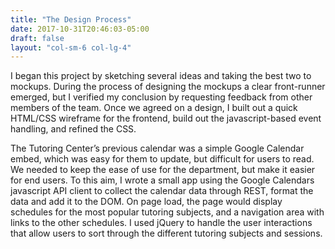 ```yaml
---
title: "The Design Process"
date: 2017-10-31T20:46:03-05:00
draft: false
layout: "col-sm-6 col-lg-4"
---
```

I began this project by sketching several ideas and taking the best two to mockups. During the process of designing the mockups a clear front-runner emerged, but I verified my conclusion by requesting feedback from other members of the team. Once we agreed on a design, I built out a quick HTML/CSS wireframe for the frontend, build out the javascript-based event handling, and refined the CSS.

The Tutoring Center’s previous calendar was a simple Google Calendar embed, which was easy for them to update, but difficult for users to read. We needed to keep the ease of use for the department, but make it easier for end users. To this aim, I wrote a small app using the Google Calendars javascript API client to collect the calendar data through REST, format the data and add it to the DOM. On page load, the page would display schedules for the most popular tutoring subjects,  and a navigation area with links to the other schedules. I used jQuery to handle the user interactions that allow users to sort through the different tutoring subjects and sessions.

